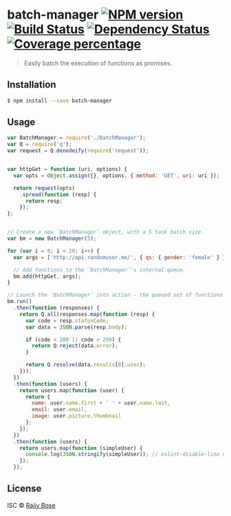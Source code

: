 # batch-manager [![NPM version][npm-image]][npm-url] [![Build Status][travis-image]][travis-url] [![Dependency Status][daviddm-image]][daviddm-url] [![Coverage percentage][coveralls-image]][coveralls-url]
> Easily batch the execution of functions as promises.

## Installation

```sh
$ npm install --save batch-manager
```

## Usage

```js
var BatchManager = require('./BatchManager');
var Q = require('q');
var request = Q.denodeify(require('request'));


var httpGet = function (uri, options) {
  var opts = Object.assign({}, options, { method: 'GET', uri: uri });

  return request(opts)
    .spread(function (resp) {
      return resp;
    });
};


// Create a new `BatchManager` object, with a 5 task batch size.
var bm = new BatchManager(5);

for (var i = 0; i < 20; i++) {
  var args = ['http://api.randomuser.me/', { qs: { gender: 'female' } }];

  // Add functions to the `BatchManager`'s internal queue.
  bm.add(httpGet, args);
}

// Launch the `BatchManager` into action - the queued set of functions are invoked in batches.
bm.run()
  .then(function (responses) {
    return Q.all(responses.map(function (resp) {
      var code = resp.statusCode;
      var data = JSON.parse(resp.body);

      if (code < 200 || code > 299) {
        return Q.reject(data.error);
      }

      return Q.resolve(data.results[0].user);
    }));
  })
  .then(function (users) {
    return users.map(function (user) {
      return {
        name: user.name.first + ' ' + user.name.last,
        email: user.email,
        image: user.picture.thumbnail
      };
    });
  })
  .then(function (users) {
    return users.map(function (simpleUser) {
      console.log(JSON.stringify(simpleUser)); // eslint-disable-line no-console
    });
  });
```

## License

ISC © [Rajiv Bose](https://twitter.com/rbose85)


[npm-image]: https://badge.fury.io/js/batch-manager.svg
[npm-url]: https://npmjs.org/package/batch-manager
[travis-image]: https://travis-ci.org/rbose85/batch-manager.svg?branch=master
[travis-url]: https://travis-ci.org/rbose85/batch-manager
[daviddm-image]: https://david-dm.org/rbose85/batch-manager.svg?theme=shields.io
[daviddm-url]: https://david-dm.org/rbose85/batch-manager
[coveralls-image]: https://coveralls.io/repos/rbose85/batch-manager/badge.svg
[coveralls-url]: https://coveralls.io/r/rbose85/batch-manager
